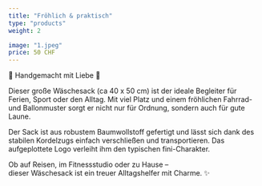 ```yaml
---
title: "Fröhlich & praktisch"
type: "products"
weight: 2

image: "1.jpeg"
price: 50 CHF
---
```


🌸 Handgemacht mit Liebe 🌸

Dieser große Wäschesack (ca 40 x 50 cm) ist der ideale Begleiter für Ferien, Sport oder den Alltag. Mit viel Platz und einem fröhlichen Fahrrad- und Ballonmuster sorgt er nicht nur für Ordnung, sondern auch für gute Laune.

Der Sack ist aus robustem Baumwollstoff gefertigt und lässt sich dank des stabilen Kordelzugs einfach verschließen und transportieren. Das aufgeplottete Logo verleiht ihm den typischen fini-Charakter.

Ob auf Reisen, im Fitnessstudio oder zu Hause –  
dieser Wäschesack ist ein treuer Alltagshelfer mit Charme. ✨
